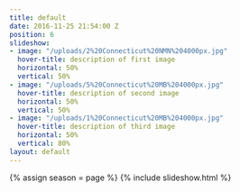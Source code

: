 ```yaml
---
title: default
date: 2016-11-25 21:54:00 Z
position: 6
slideshow:
- image: "/uploads/2%20Connecticut%20NMN%204000px.jpg"
  hover-title: description of first image
  horizontal: 50%
  vertical: 50%
- image: "/uploads/5%20Connecticut%20MB%204000px.jpg"
  hover-title: description of second image
  horizontal: 50%
  vertical: 50%
- image: "/uploads/1%20Connecticut%20MB%204000px.jpg"
  hover-title: description of third image
  horizontal: 50%
  vertical: 80%
layout: default
---
```


{% assign season = page %}
{% include slideshow.html %}
